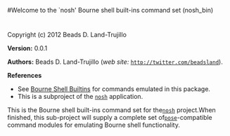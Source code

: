 

#Welcome to the `nosh' Bourne shell built-ins command set (nosh_bin)#


Copyright (c) 2012 Beads D. Land-Trujillo

__Version:__ 0.0.1

__Authors:__ Beads D. Land-Trujillo (_web site:_ [`http://twitter.com/beadsland`](http://twitter.com/beadsland)).

__References__
* See [Bourne Shell Builtins](http://goo.gl/AAUaX)
for commands emulated in this package.
* This is a subproject of the
[`nosh`](http://github.com/beadsland/nosh) application.


This is the Bourne shell built-ins command set for the[`nosh`](http://github.com/beadsland/nosh) project.When finished, this sub-project will supply a complete set of[`pose`](http://github.com/beadsland/pose)-compatible
  command modules for emulating Bourne shell functionality.